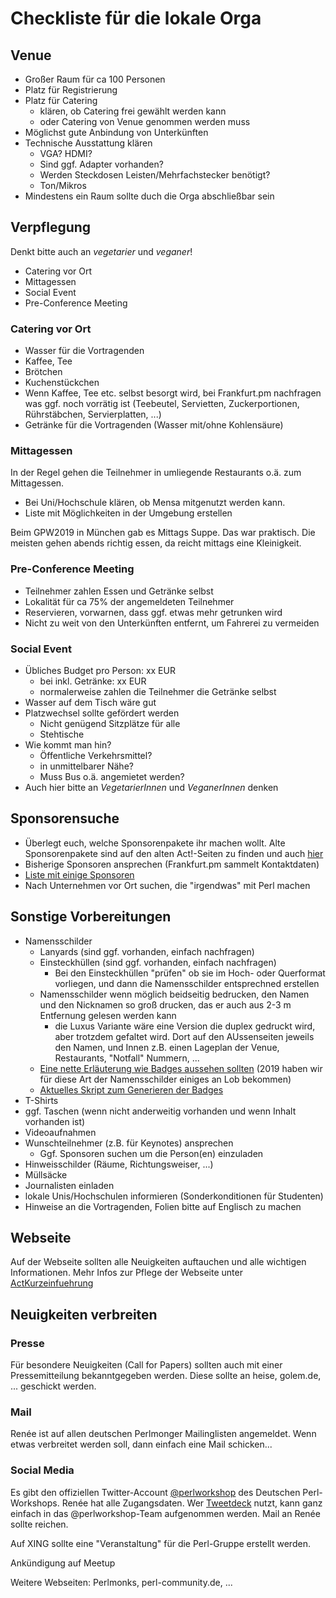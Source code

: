 # Checkliste für die lokale Orga

## Venue

* Großer Raum für ca 100 Personen
* Platz für Registrierung
* Platz für Catering
  * klären, ob Catering frei gewählt werden kann
  * oder Catering von Venue genommen werden muss
* Möglichst gute Anbindung von Unterkünften
* Technische Ausstattung klären
  * VGA? HDMI?
  * Sind ggf. Adapter vorhanden?
  * Werden Steckdosen Leisten/Mehrfachstecker benötigt?
  * Ton/Mikros
* Mindestens ein Raum sollte duch die Orga abschließbar sein

## Verpflegung

Denkt bitte auch an *vegetarier* und *veganer*!

* Catering vor Ort
* Mittagessen
* Social Event
* Pre-Conference Meeting

### Catering vor Ort

  * Wasser für die Vortragenden
  * Kaffee, Tee
  * Brötchen
  * Kuchenstückchen
  * Wenn Kaffee, Tee etc. selbst besorgt wird, bei Frankfurt.pm nachfragen
    was ggf. noch vorrätig ist (Teebeutel, Servietten, Zuckerportionen, Rührstäbchen, Servierplatten, ...)
  * Getränke für die Vortragenden (Wasser mit/ohne Kohlensäure)

### Mittagessen

In der Regel gehen die Teilnehmer in umliegende Restaurants o.ä. zum Mittagessen.

* Bei Uni/Hochschule klären, ob Mensa mitgenutzt werden kann.
* Liste mit Möglichkeiten in der Umgebung erstellen

Beim GPW2019 in München gab es Mittags Suppe. Das war praktisch. Die meisten gehen abends richtig essen, da reicht mittags eine Kleinigkeit.

### Pre-Conference Meeting

* Teilnehmer zahlen Essen und Getränke selbst
* Lokalität für ca 75% der angemeldeten Teilnehmer
* Reservieren, vorwarnen, dass ggf. etwas mehr getrunken wird
* Nicht zu weit von den Unterkünften entfernt, um Fahrerei zu vermeiden

### Social Event

* Übliches Budget pro Person: xx EUR
  * bei inkl. Getränke: xx EUR
  * normalerweise zahlen die Teilnehmer die Getränke selbst
* Wasser auf dem Tisch wäre gut
* Platzwechsel sollte gefördert werden
  * Nicht genügend Sitzplätze für alle
  * Stehtische
* Wie kommt man hin?
  * Öffentliche Verkehrsmittel?
  * in unmittelbarer Nähe?
  * Muss Bus o.ä. angemietet werden?
* Auch hier bitte an *VegetarierInnen* und *VeganerInnen* denken

## Sponsorensuche

* Überlegt euch, welche Sponsorenpakete ihr machen wollt. Alte Sponsorenpakete sind auf den alten Act!-Seiten zu finden und auch [hier](SponsoringPakete.md)
* Bisherige Sponsoren ansprechen (Frankfurt.pm sammelt Kontaktdaten)
* [Liste mit einige Sponsoren](Sponsoren_ab_2010.md)
* Nach Unternehmen vor Ort suchen, die "irgendwas" mit Perl machen

## Sonstige Vorbereitungen

* Namensschilder
  * Lanyards (sind ggf. vorhanden, einfach nachfragen)
  * Einsteckhüllen (sind ggf. vorhanden, einfach nachfragen)
    * Bei den Einsteckhüllen  "prüfen" ob sie im Hoch- oder Querformat vorliegen, und dann die Namensschilder entsprechned erstellen
  * Namensschilder wenn möglich beidseitig bedrucken, den Namen und den Nicknamen so groß drucken, das er auch aus 2-3 m Entfernung gelesen werden kann
    * die Luxus Variante wäre eine Version die duplex gedruckt wird, aber trotzdem gefaltet wird. Dort auf den AUssenseiten jeweils den Namen, und Innen z.B. einen Lageplan der Venue, Restaurants, "Notfall" Nummern, ...
  * [Eine nette Erläuterung wie Badges aussehen sollten](https://badge.reviews/10-rules-for-a-better-conference-name-badge/) (2019 haben wir für diese Art der Namensschilder einiges an Lob bekommen)
  * [Aktuelles Skript zum Generieren der Badges](https://github.com/FrankfurtPM/GPW-scripts/tree/master/badge)
* T-Shirts
* ggf. Taschen (wenn nicht anderweitig vorhanden und wenn Inhalt vorhanden ist)
* Videoaufnahmen
* Wunschteilnehmer (z.B. für Keynotes) ansprechen
  * Ggf. Sponsoren suchen um die Person(en) einzuladen
* Hinweisschilder (Räume, Richtungsweiser, ...)
* Müllsäcke
* Journalisten einladen
* lokale Unis/Hochschulen informieren (Sonderkonditionen für Studenten)
* Hinweise an die Vortragenden, Folien bitte auf Englisch zu machen

## Webseite

Auf der Webseite sollten alle Neuigkeiten auftauchen und alle wichtigen Informationen. Mehr Infos zur Pflege der Webseite unter [ActKurzeinfuehrung](./ActKurzeinfuehrung.md)

## Neuigkeiten verbreiten

### Presse

Für besondere Neuigkeiten (Call for Papers) sollten auch mit einer Pressemitteilung bekanntgegeben werden. Diese sollte an heise, golem.de, ... geschickt werden.

### Mail

Renée ist auf allen deutschen Perlmonger Mailinglisten angemeldet. Wenn etwas verbreitet werden soll, dann einfach eine Mail schicken...

### Social Media

Es gibt den offiziellen Twitter-Account [@perlworkshop](https://twitter.com/perlworkshop) des Deutschen Perl-Workshops. Renée hat alle Zugangsdaten. Wer [Tweetdeck](https://tweetdeck.twitter.com) nutzt, kann ganz einfach in das @perlworkshop-Team aufgenommen werden. Mail an Renée sollte reichen.

Auf XING sollte eine "Veranstaltung" für die Perl-Gruppe erstellt werden.

Ankündigung auf Meetup

Weitere Webseiten: Perlmonks, perl-community.de, ...
